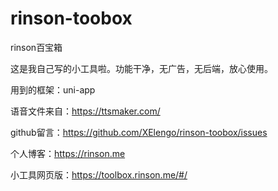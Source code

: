 # rinson-toobox
 rinson百宝箱

这是我自己写的小工具啦。功能干净，无广告，无后端，放心使用。

用到的框架：uni-app

语音文件来自：https://ttsmaker.com/


github留言：https://github.com/XElengo/rinson-toobox/issues

个人博客：https://rinson.me

小工具网页版：https://toolbox.rinson.me/#/
